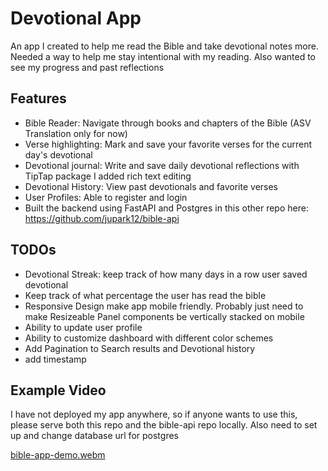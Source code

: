 # Devotional App

An app I created to help me read the Bible and take devotional notes more. Needed a way to help me stay intentional with my reading. Also wanted to see my progress and past reflections

## Features
- Bible Reader: Navigate through books and chapters of the Bible (ASV Translation only for now)
- Verse highlighting: Mark and save your favorite verses for the current day's devotional
- Devotional journal: Write and save daily devotional reflections with TipTap package I added rich text editing
- Devotional History: View past devotionals and favorite verses
- User Profiles: Able to register and login
- Built the backend using FastAPI and Postgres in this other repo here: https://github.com/jupark12/bible-api

## TODOs
- Devotional Streak: keep track of how many days in a row user saved devotional
- Keep track of what percentage the user has read the bible
- Responsive Design make app mobile friendly. Probably just need to make Resizeable Panel components be vertically stacked on mobile
- Ability to update user profile
- Ability to customize dashboard with different color schemes
- Add Pagination to Search results and Devotional history
- add timestamp

## Example Video
I have not deployed my app anywhere, so if anyone wants to use this, please serve both this repo and the bible-api repo locally. Also need to set up and change database url for postgres

[bible-app-demo.webm](https://github.com/user-attachments/assets/54111268-3a32-443a-87c9-cc679721fa77)
